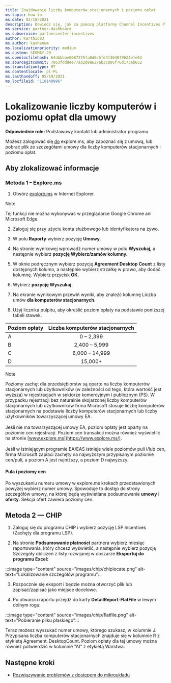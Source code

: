 ```yaml
---
title: Znajdowanie liczby komputerów stacjonarnych i poziomu opłat
ms.topic: how-to
ms.date: 02/18/2021
description: Dowiedz się, jak za pomocą platformy Channel Incentives Platform (CHIP) znaleźć informacje o liczbach pulpitów i poziomie opłat dla umowy.
ms.service: partner-dashboard
ms.subservice: partnercenter-incentives
author: Karthic83
ms.author: kashanum
ms.localizationpriority: medium
ms.custom: SEOMAY.20
ms.openlocfilehash: 64dbbbae0087275fa8d0c5fd4f364079623efe63
ms.sourcegitcommit: 7063fdddee77ad2d8e627ab3c806f76d173ab652
ms.translationtype: MT
ms.contentlocale: pl-PL
ms.lasthandoff: 05/19/2021
ms.locfileid: "110148996"
---
```

# <a name="locate-the-desktop-count-and-fee-level-for-an-agreement"></a>Lokalizowanie liczby komputerów i poziomu opłat dla umowy

**Odpowiednie role:** Podstawowy kontakt lub administrator programu

Możesz zalogować się [do](https://www.explore.ms/) explore.ms, aby zapoznać się z umową, lub pobrać plik ze szczegółami umowy dla liczby komputerów stacjonarnych i poziomu opłat.

## <a name="to-locate-the-information"></a>Aby zlokalizować informacje

### <a name="method-1--explorems"></a>Metoda 1 – Explore.ms

1. Otwórz [explore.ms](https://www.explore.ms/) w Internet Explorer. 

>[!Note]
>Tej funkcji nie można wykonywać w przeglądarce Google Chrome ani Microsoft Edge.

2. Zaloguj się przy użyciu konta służbowego lub identyfikatora na żywo.  

3. W polu **Raporty** wybierz pozycję **Umowy.**

4. Na stronie wynikowej wprowadź numer umowy w polu **Wyszukaj,** a następnie wybierz **pozycję Wybierz/zamów kolumny.**

5. W oknie podręcznym wybierz pozycję **Agreement Desktop Count** z listy dostępnych kolumn, a następnie wybierz strzałkę w prawo, aby dodać kolumnę. Wybierz przycisk **OK**.

6. Wybierz **pozycję Wyszukaj.**

7. Na ekranie wynikowym przewiń wyniki, aby znaleźć kolumnę Liczba umów **dla komputerów stacjonarnych.** 

8. Użyj licznika pulpitu, aby określić poziom opłaty na podstawie poniższej tabeli stawek.  

| Poziom opłaty | Liczba komputerów stacjonarnych |
| ------ | :-----------: |
|  A | 0 – 2,399    |
|  B | 2,400 – 5,999    |
|  C | 6,000 – 14,999    |
|  D | 15,000+   |

>[!NOTE]
>Poziomy zachęt dla przedsiębiorstw są oparte na liczby komputerów stacjonarnych lub użytkowników (w zależności od tego, która wartość jest wyższa) w rejestracjach w sektorze komercyjnym i publicznym (PS). W przypadku rejestracji bez naturalnie skojarzonej liczby komputerów stacjonarnych lub użytkowników firma Microsoft stosuje liczbę komputerów stacjonarnych na podstawie liczby komputerów stacjonarnych lub liczby użytkowników towarzyszącej umowy EA. <br><br>Jeśli nie ma towarzyszącej umowy EA, poziom opłaty jest oparty na poziomie cen rejestracji. Poziom cen transakcji można również wyświetlić na stronie [www.explore.ms](https://www.explore.ms/). <br><br>Jeśli w istniejącym programie EA/EAS istnieje wiele poziomów puli i/lub cen, firma Microsoft zapłaci zachęty na najwyższym przypisanym poziomie cen/puli, a poziom A jest najniższy, a poziom D najwyższy.

#### <a name="pool-and-pricing-levels"></a>Pula i poziomy cen

Po wyszukaniu numeru umowy w explore.ms krokach przedstawionych powyżej wybierz numer umowy. Spowoduje to dostęp do strony szczegółów umowy, na której będą wyświetlane podsumowanie **umowy** i **oferty**. Sekcja ofert zawiera poziomy cen.

## <a name="method-2---chip"></a>Metoda 2 — CHIP

1. Zaloguj się do programu CHIP i wybierz pozycję LSP Incentives (Zachęty dla programu LSP).

2. Na stronie **Podsumowanie płatności** partnera wybierz miesiąc raportowania, który  chcesz wyświetlić, a następnie wybierz pozycję Szczegóły obliczeń z listy rozwijanej w obszarze **Eksportuj do programu Excel:**

:::image type="content" source="images/chip/chiplocate.png" alt-text="Lokalizowanie szczegółów programu":::

3. Rozpocznie się eksport i będzie można otworzyć plik lub zapisać/zapisać jako miejsce docelowe.

4. Po otwarciu raportu przejdź do karty **DetailReport-FlatFile** w lewym dolnym rogu:

:::image type="content" source="images/chip/flatfile.png" alt-text="Pobieranie pliku płaskiego":::

Teraz możesz wyszukać numer umowy, którego szukasz, w kolumnie J. Przypisana liczba komputerów stacjonarnych znajduje się w kolumnie R z etykietą Agreement_DesktopCount. Poziom opłaty dla tej umowy można również potwierdzić w kolumnie "AI" z etykietą Warstwa.

## <a name="next-steps"></a>Następne kroki

- [Rozwiązywanie problemów z dostępem do mikroukładu](chip-access-trouble.md)
